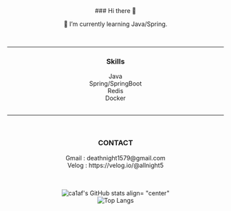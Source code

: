 <div align="center">
### Hi there 👋

🌱 I’m currently learning Java/Spring.
</div>
<br>

---

<h3 align= "center"> Skills </h3> 

<div align="center">
  Java <br>
  Spring/SpringBoot <br>
  Redis <br>
  Docker <br> 
  
</div>
<br>

---
<br>

<h3 align= "center"> CONTACT </h3>
<div align= "center">
Gmail : deathnight1579@gmail.com<br>
Velog : https://velog.io/@allnight5
  </div>
<br><br>

<div align= "center"> 

![ca1af's GitHub stats align= "center"](https://github-readme-stats.vercel.app/api?username=allnight5&show_icons=true&theme=dark)
<br>
![Top Langs ](https://github-readme-stats.vercel.app/api/top-langs/?username=allnight5&layout=&theme=dark)

  </div>
  
<!--
**ca1af/ca1af** is a ✨ _special_ ✨ repository because its `README.md` (this file) appears on your GitHub profile.

Here are some ideas to get you started:

- 🔭 I’m currently working on ...
- 🌱 I’m currently learning ...
- 👯 I’m looking to collaborate on ...
- 🤔 I’m looking for help with ...
- 💬 Ask me about ...
- 📫 How to reach me: ...
- 😄 Pronouns: ...
- ⚡ Fun fact: ...
-->

